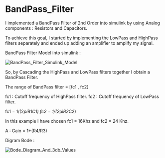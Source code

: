 # BandPass_Filter
I implemented a BandPass Filter of 2nd Order into simulink by using Analog components : Resistors and Capacitors.

To achieve this goal, I started by implementing the LowPass and HighPass filters separately and ended up adding an amplifier to amplify my signal.

BandPass Filter Model into simulink : 

![BandPass_Filter_Simulink_Model](https://user-images.githubusercontent.com/43390471/55465519-9831d400-55fd-11e9-8257-1c39bace32e2.png)

So, by Cascading the HighPass and LowPass filters together I obtain a BandPass Filter.

The range of BandPass filter = [fc1 , fc2]

fc1 : Cutoff frequency of HighPass filter.
fc2 : Cutoff frequency of LowPass filter.

fc1 = 1/(2*pi*R1*C1)
fc2 = 1/(2*pi*R2*C2)

In this example I have chosen fc1 = 16Khz and fc2 = 24 Khz.

A : Gain = 1+(R4/R3)

Digram Bode : 

![Bode_Diagram_And_3db_Values](https://user-images.githubusercontent.com/43390471/55466112-d24fa580-55fe-11e9-9c9d-7f81c5515157.png)

